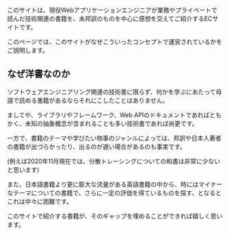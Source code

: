 このサイトは、現役Webアプリケーションエンジニアが業務やプライベートで読んだ技術関連の書籍を、未邦訳のものを中心に感想を交えてご紹介するECサイトです。

このページでは、このサイトがなぜこういったコンセプトで運営されているかをご説明します。

## なぜ洋書なのか

ソフトウェアエンジニアリング関連の技術書に限らず、何かを学ぶにあたって母語で読める書籍があるならそれにこしたことはありません。

ましてや、ライブラリやフレームワーク、Web APIのドキュメントであればともかく、未知の抽象概念が含まれることも多い技術書であれば尚更です。

一方で、書籍のテーマや学びたい物事のジャンルによっては、邦訳や日本人著者の書籍が出づらかったり、出るのが遅い場合があるのも事実です。

(例えば2020年11月現在では、分散トレーシングについての和書は非常に少ないと思います)

また、日本語書籍より更に膨大な流量がある英語書籍の中から、時にはマイナーなテーマについての書籍で、さらに一定の評価を得ているものを探す、となるとこれは中々に困難です。

このサイトで紹介する書籍が、そのギャップを埋めることができれば嬉しく思います。
